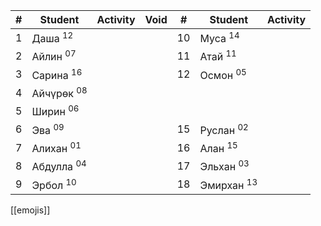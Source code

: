 
| #   | Student               | Activity | Void | #   | Student               | Activity |
| --- | --------------------- | -------- | ---- | --- | --------------------- | -------- |
| 1   | Даша <sup>12</sup>    |          |      | 10  | Муса <sup>14</sup>    |          |
| 2   | Айлин <sup>07</sup>   |          |      | 11  | Атай <sup>11</sup>    |          |
| 3   | Сарина <sup>16</sup>  |          |      | 12  | Осмон <sup>05</sup>   |          |
| 4   | Айчүрөк <sup>08</sup> |          |      |     |                       |          |
| 5   | Ширин <sup>06</sup>   |          |      |     |                       |          |
| 6   | Эва <sup>09</sup>     |          |      | 15  | Руслан <sup>02</sup>  |          |
| 7   | Алихан <sup>01</sup>  |          |      | 16  | Алан <sup>15</sup>    |          |
| 8   | Абдулла <sup>04</sup> |          |      | 17  | Эльхан <sup>03</sup>  |          |
| 9   | Эрбол <sup>10</sup>   |          |      | 18  | Эмирхан <sup>13</sup> |          |

[[emojis]]
